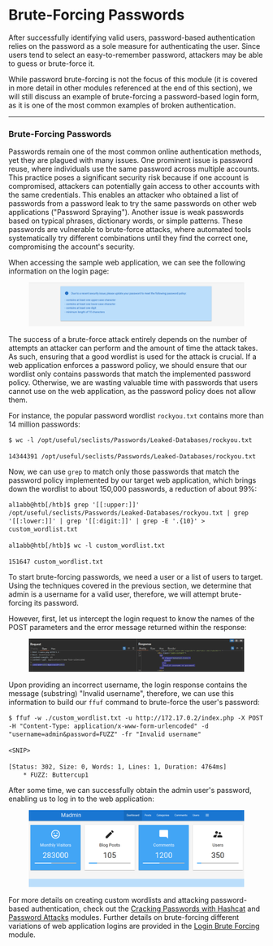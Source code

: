 # Brute-Forcing Passwords

After successfully identifying valid users, password-based authentication relies on the password as a sole measure for authenticating the user. Since users tend to select an easy-to-remember password, attackers may be able to guess or brute-force it.

While password brute-forcing is not the focus of this module (it is covered in more detail in other modules referenced at the end of this section), we will still discuss an example of brute-forcing a password-based login form, as it is one of the most common examples of broken authentication.

***

### Brute-Forcing Passwords

Passwords remain one of the most common online authentication methods, yet they are plagued with many issues. One prominent issue is password reuse, where individuals use the same password across multiple accounts. This practice poses a significant security risk because if one account is compromised, attackers can potentially gain access to other accounts with the same credentials. This enables an attacker who obtained a list of passwords from a password leak to try the same passwords on other web applications ("Password Spraying"). Another issue is weak passwords based on typical phrases, dictionary words, or simple patterns. These passwords are vulnerable to brute-force attacks, where automated tools systematically try different combinations until they find the correct one, compromising the account's security.

When accessing the sample web application, we can see the following information on the login page:

<figure><img src="../../../../.gitbook/assets/image (2) (1) (1) (1) (1) (1) (1) (1) (1) (1) (1) (1).png" alt=""><figcaption></figcaption></figure>

The success of a brute-force attack entirely depends on the number of attempts an attacker can perform and the amount of time the attack takes. As such, ensuring that a good wordlist is used for the attack is crucial. If a web application enforces a password policy, we should ensure that our wordlist only contains passwords that match the implemented password policy. Otherwise, we are wasting valuable time with passwords that users cannot use on the web application, as the password policy does not allow them.

For instance, the popular password wordlist `rockyou.txt` contains more than 14 million passwords:

```shell-session
$ wc -l /opt/useful/seclists/Passwords/Leaked-Databases/rockyou.txt

14344391 /opt/useful/seclists/Passwords/Leaked-Databases/rockyou.txt
```

Now, we can use `grep` to match only those passwords that match the password policy implemented by our target web application, which brings down the wordlist to about 150,000 passwords, a reduction of about 99%:

```shell-session
al1abb@htb[/htb]$ grep '[[:upper:]]' /opt/useful/seclists/Passwords/Leaked-Databases/rockyou.txt | grep '[[:lower:]]' | grep '[[:digit:]]' | grep -E '.{10}' > custom_wordlist.txt

al1abb@htb[/htb]$ wc -l custom_wordlist.txt

151647 custom_wordlist.txt
```

To start brute-forcing passwords, we need a user or a list of users to target. Using the techniques covered in the previous section, we determine that admin is a username for a valid user, therefore, we will attempt brute-forcing its password.

However, first, let us intercept the login request to know the names of the POST parameters and the error message returned within the response:

<figure><img src="../../../../.gitbook/assets/image (1) (1) (1) (1) (1) (1) (1) (1) (1) (1) (1) (1) (1) (1).png" alt=""><figcaption></figcaption></figure>

Upon providing an incorrect username, the login response contains the message (substring) "Invalid username", therefore, we can use this information to build our `ffuf` command to brute-force the user's password:

```shell-session
$ ffuf -w ./custom_wordlist.txt -u http://172.17.0.2/index.php -X POST -H "Content-Type: application/x-www-form-urlencoded" -d "username=admin&password=FUZZ" -fr "Invalid username"

<SNIP>

[Status: 302, Size: 0, Words: 1, Lines: 1, Duration: 4764ms]
    * FUZZ: Buttercup1
```

After some time, we can successfully obtain the admin user's password, enabling us to log in to the web application:

<figure><img src="../../../../.gitbook/assets/image (1) (1) (1) (1) (1) (1) (1) (1) (1) (1) (1) (1) (1) (1) (1).png" alt=""><figcaption></figcaption></figure>

For more details on creating custom wordlists and attacking password-based authentication, check out the [Cracking Passwords with Hashcat](https://academy.hackthebox.com/module/details/20) and [Password Attacks](https://academy.hackthebox.com/module/details/147) modules. Further details on brute-forcing different variations of web application logins are provided in the [Login Brute Forcing](https://academy.hackthebox.com/module/details/57) module.
